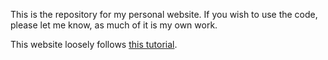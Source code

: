 This is the repository for my personal website. If you wish to use the code, please let me know, as much of it is my own work.

This website loosely follows [this tutorial](http://jmcglone.com/guides/github-pages/).